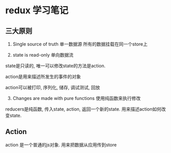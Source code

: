 # redux 学习笔记

## 三大原则

1. Single source of truth 单一数据源
所有的数据挂载在同一个store上

2. state is read-only 单向数据流

state是只读的, 唯一可以修改state的方法是action. 

action是用来描述所发生的事件的对象

action可以被打印, 序列化, 储存, 调试测试, 回放

3. Changes are made with pure functions 使用纯函数来执行修改

reducers是纯函数, 传入state, action, 返回一个新的state. 用来描述action如何改变state. 


## Action

action 是一个普通的js对象. 用来把数据从应用传到store



